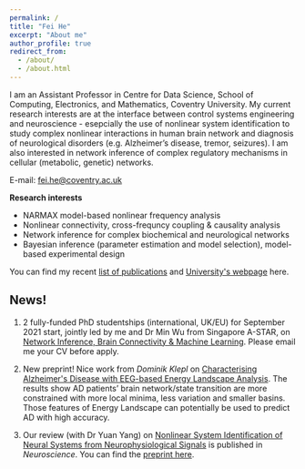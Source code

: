 ```yaml
---
permalink: /
title: "Fei He"
excerpt: "About me"
author_profile: true
redirect_from: 
  - /about/
  - /about.html
---
```

I am an Assistant Professor in Centre for Data Science, School of Computing, Electronics, and Mathematics, Coventry University.
My current research interests are at the interface between control systems engineering and neuroscience - esepcially the use of nonlinear system identification to study complex nonlinear interactions in human brain network and diagnosis of neurological disorders (e.g. Alzheimer’s disease, tremor, seizures). I am also interested in network inference of complex regulatory mechanisms in cellular (metabolic, genetic) networks.

E-mail: fei.he@coventry.ac.uk

**Research interests**

- NARMAX model-based nonlinear frequency analysis 
- Nonlinear connectivity, cross-frequncy coupling & causality analysis
- Network inference for complex biochemical and neurological networks
- Bayesian inference (parameter estimation and model selection), model-based experimental design

You can find my recent [list of publications](https://feihelab.github.io/publications/) and [University's webpage](https://pureportal.coventry.ac.uk/en/persons/fei-he) here.

News!
------
1. 2 fully-funded PhD studentships (international, UK/EU) for September 2021 start, jointly led by me and Dr Min Wu from Singapore A-STAR, on [Network Inference, Brain Connectivity & Machine Learning](https://www.findaphd.com/phds/project/network-inference-and-machine-learning-understanding-brain-connectivity-and-neurological-disorders/?p129069). Please email me your CV before apply.

2. New preprint! Nice work from *Dominik Klepl* on [Characterising Alzheimer's Disease with EEG-based Energy Landscape Analysis](https://arxiv.org/abs/2102.09882). The results show AD patients’ brain network/state transition are more constrained with more local minima, less variation and smaller basins. Those features of Energy Landscape can potentially be used to predict AD with high accuracy.

3. Our review (with Dr Yuan Yang) on [Nonlinear System Identification of Neural Systems from Neurophysiological Signals](https://www.sciencedirect.com/science/article/pii/S0306452220307703) is published in *Neuroscience*. You can find the [preprint here](https://www.researchgate.net/publication/343563477_Nonlinear_System_Identification_of_Neural_Systems_from_Neurophysiological_Signals).
